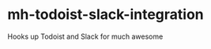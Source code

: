 mh-todoist-slack-integration
============================

Hooks up Todoist and Slack for much awesome

